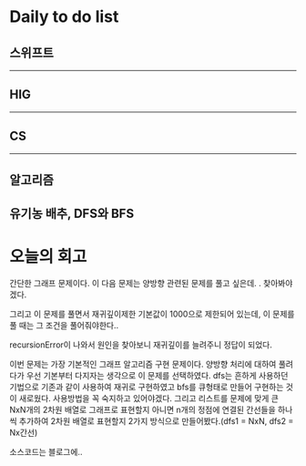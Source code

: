 # Daily to do list
## 스위프트   

- - -
## HIG   

-- - -
## CS    

- - -
## 알고리즘    
유기농 배추, DFS와 BFS
---------
# 오늘의 회고
 간단한 그래프 문제이다. 이 다음 문제는 양방향 관련된 문제를 풀고 싶은데. . 찾아봐야겠다.

그리고 이 문제를 풀면서 재귀깊이제한 기본값이 1000으로 제한되어 있는데, 이 문제를 풀 때는 그 조건을 풀어줘야한다..

 

recursionError이 나와서 원인을 찾아보니 재귀깊이를 늘려주니 정답이 되었다.

이번 문제는 가장 기본적인 그래프 알고리즘 구현 문제이다. 양방향 처리에 대하여 풀려다가 우선 기본부터 다지자는 생각으로 이 문제를 선택하였다. 
dfs는 흔하게 사용하던 기법으로 기존과 같이 사용하여 재귀로 구현하였고 bfs를 큐형태로 만들어 구현하는 것이 새로웠다. 사용방법을 꼭 숙지하고 있어야겠다. 
그리고 리스트를 문제에 맞게 큰 NxN개의 2차원 배열로 그래프로 표현할지 아니면 n개의 정점에 연결된 간선들을 하나씩 추가하여 2차원 배열로 표현할지 2가지 방식으로 만들어봤다.(dfs1 = NxN, dfs2 = Nx간선)

 소스코드는 블로그에..
